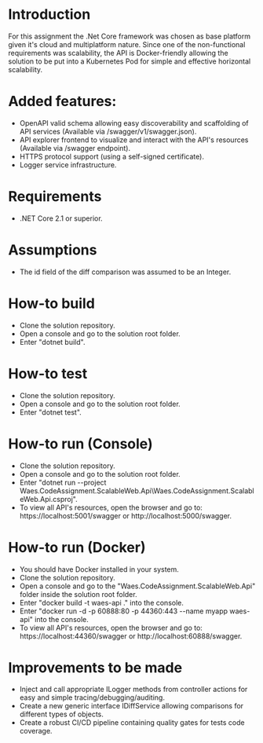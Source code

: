 ﻿# Introduction
For this assignment the .Net Core framework was chosen as base platform given it's cloud and multiplatform nature. 
Since one of the non-functional requirements was scalability, the API is Docker-friendly allowing the solution to be put 
into a Kubernetes Pod for simple and effective horizontal scalability. 

# Added features:
* OpenAPI valid schema allowing easy discoverability and scaffolding of API services (Available via /swagger/v1/swagger.json).
* API explorer frontend to visualize and interact with the API's resources (Available via /swagger endpoint).
* HTTPS protocol support (using a self-signed certificate).
* Logger service infrastructure.

# Requirements
* .NET Core 2.1 or superior.

# Assumptions
* The id field of the diff comparison was assumed to be an Integer.

# How-to build
* Clone the solution repository.
* Open a console and go to the solution root folder.
* Enter "dotnet build".

# How-to test
* Clone the solution repository.
* Open a console and go to the solution root folder.
* Enter "dotnet test".

# How-to run (Console)
* Clone the solution repository.
* Open a console and go to the solution root folder.
* Enter "dotnet run --project Waes.CodeAssignment.ScalableWeb.Api\Waes.CodeAssignment.ScalableWeb.Api.csproj".
* To view all API's resources, open the browser and go to: https://localhost:5001/swagger  or http://localhost:5000/swagger.

# How-to run (Docker)
* You should have Docker installed in your system.
* Clone the solution repository.
* Open a console and go to the "Waes.CodeAssignment.ScalableWeb.Api" folder inside the solution root folder.
* Enter "docker build -t waes-api ." into the console.
* Enter "docker run -d -p 60888:80 -p 44360:443 --name myapp waes-api" into the console.
* To view all API's resources, open the browser and go to: https://localhost:44360/swagger  or http://localhost:60888/swagger.

# Improvements to be made
* Inject and call appropriate ILogger methods from controller actions for easy and simple tracing/debugging/auditing.
* Create a new generic interface IDiffService<TType> allowing comparisons for different types of objects.
* Create a robust CI/CD pipeline containing quality gates for tests code coverage.
